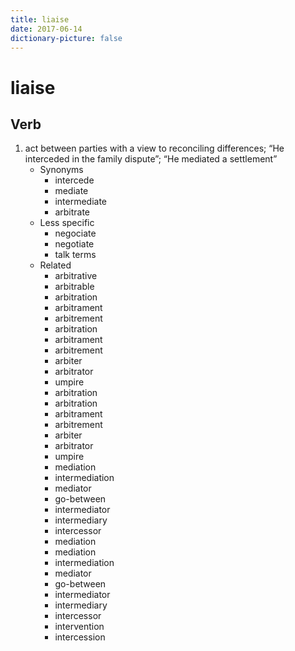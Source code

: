 ```yaml
---
title: liaise
date: 2017-06-14
dictionary-picture: false
---
```


# liaise


## Verb

1. act between parties with a view to reconciling differences; “He interceded in the family dispute”; “He mediated a settlement”
	- Synonyms
		- intercede
		- mediate
		- intermediate
		- arbitrate
	- Less specific
		- negociate
		- negotiate
		- talk terms
	- Related
		- arbitrative
		- arbitrable
		- arbitration
		- arbitrament
		- arbitrement
		- arbitration
		- arbitrament
		- arbitrement
		- arbiter
		- arbitrator
		- umpire
		- arbitration
		- arbitration
		- arbitrament
		- arbitrement
		- arbiter
		- arbitrator
		- umpire
		- mediation
		- intermediation
		- mediator
		- go-between
		- intermediator
		- intermediary
		- intercessor
		- mediation
		- mediation
		- intermediation
		- mediator
		- go-between
		- intermediator
		- intermediary
		- intercessor
		- intervention
		- intercession